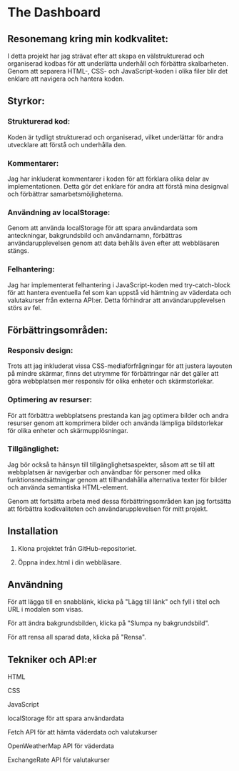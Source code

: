 # The Dashboard

<h2>Resonemang kring min kodkvalitet:</h2>
I detta projekt har jag strävat efter att skapa en välstrukturerad och organiserad kodbas för att underlätta underhåll och förbättra skalbarheten. Genom att separera HTML-, CSS- och JavaScript-koden i olika filer blir det enklare att navigera och hantera koden.

<h2>Styrkor:</h2>

<h3>Strukturerad kod:</h3>
Koden är tydligt strukturerad och organiserad, vilket underlättar för andra utvecklare att förstå och underhålla den.

<h3>Kommentarer:</h3>
Jag har inkluderat kommentarer i koden för att förklara olika delar av implementationen. Detta gör det enklare för andra att förstå mina designval och förbättrar samarbetsmöjligheterna.

<h3>Användning av localStorage:</h3>
Genom att använda localStorage för att spara användardata som anteckningar, bakgrundsbild och användarnamn, förbättras användarupplevelsen genom att data behålls även efter att webbläsaren stängs.

<h3>Felhantering:</h3>
Jag har implementerat felhantering i JavaScript-koden med try-catch-block för att hantera eventuella fel som kan uppstå vid hämtning av väderdata och valutakurser från externa API:er. Detta förhindrar att användarupplevelsen störs av fel.

<h2>Förbättringsområden:</h3>

<h3>Responsiv design:</h3>
Trots att jag inkluderat vissa CSS-mediaförfrågningar för att justera layouten på mindre skärmar, finns det utrymme för förbättringar när det gäller att göra webbplatsen mer responsiv för olika enheter och skärmstorlekar.

<h3>Optimering av resurser:</h3>
För att förbättra webbplatsens prestanda kan jag optimera bilder och andra resurser genom att komprimera bilder och använda lämpliga bildstorlekar för olika enheter och skärmupplösningar.

<h3>Tillgänglighet:</h3>
Jag bör också ta hänsyn till tillgänglighetsaspekter, såsom att se till att webbplatsen är navigerbar och användbar för personer med olika funktionsnedsättningar genom att tillhandahålla alternativa texter för bilder och använda semantiska HTML-element.

<p>Genom att fortsätta arbeta med dessa förbättringsområden kan jag fortsätta att förbättra kodkvaliteten och användarupplevelsen för mitt projekt.</p>


## Installation

1. Klona projektet från GitHub-repositoriet.
2. <p>Öppna index.html i din webbläsare.</p>

## Användning

För att lägga till en snabblänk, klicka på "Lägg till länk" och fyll i titel och URL i modalen som visas.
<p>För att ändra bakgrundsbilden, klicka på "Slumpa ny bakgrundsbild".</p>
<p>För att rensa all sparad data, klicka på "Rensa".</p>

## Tekniker och API:er

<p>HTML</p>
<p>CSS</p>
<p>JavaScript</p>
<p>localStorage för att spara användardata</p>
<p>Fetch API för att hämta väderdata och valutakurser</p>
<p>OpenWeatherMap API för väderdata</p>
<p>ExchangeRate API för valutakurser</p>
